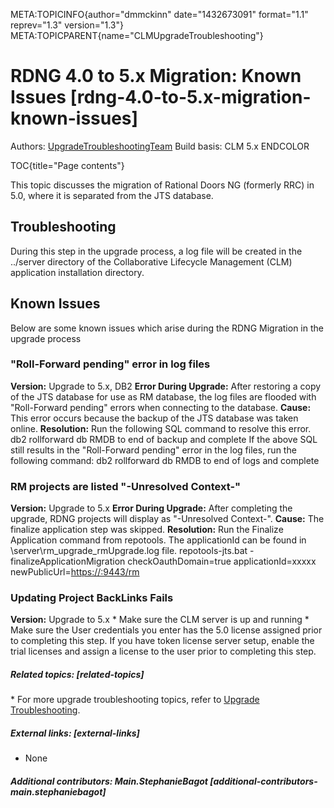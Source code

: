 META:TOPICINFO{author="dmmckinn" date="1432673091" format="1.1"
reprev="1.3" version="1.3"}
META:TOPICPARENT{name="CLMUpgradeTroubleshooting"}

# RDNG 4.0 to 5.x Migration: Known Issues [rdng-4.0-to-5.x-migration-known-issues]

Authors: [UpgradeTroubleshootingTeam](UpgradeTroubleshootingTeam) Build
basis: CLM 5.x ENDCOLOR

TOC{title="Page contents"}

This topic discusses the migration of Rational Doors NG (formerly RRC)
in 5.0, where it is separated from the JTS database.

## Troubleshooting

During this step in the upgrade process, a log file will be created in
the ../server directory of the Collaborative Lifecycle Management (CLM)
application installation directory.

## Known Issues

Below are some known issues which arise during the RDNG Migration in the
upgrade process

### "Roll-Forward pending" error in log files

**Version:** Upgrade to 5.x, DB2 **Error During Upgrade:** After
restoring a copy of the JTS database for use as RM database, the log
files are flooded with "Roll-Forward pending" errors when connecting to
the database. **Cause:** This error occurs because the backup of the JTS
database was taken online. **Resolution:** Run the following SQL command
to resolve this error. db2 rollforward db RMDB to end of backup and
complete If the above SQL still results in the "Roll-Forward pending"
error in the log files, run the following command: db2 rollforward db
RMDB to end of logs and complete

### RM projects are listed "-Unresolved Context-"

**Version:** Upgrade to 5.x **Error During Upgrade:** After completing
the upgrade, RDNG projects will display as "-Unresolved Context-".
**Cause:** The finalize application step was skipped. **Resolution:**
Run the Finalize Application command from repotools. The applicationId
can be found in \server\rm_upgrade_rmUpgrade.log file. repotools-jts.bat
-finalizeApplicationMigration checkOauthDomain=true applicationId=xxxxx
newPublicUrl=<https://:9443/rm>

### Updating Project BackLinks Fails

**Version:** Upgrade to 5.x \* Make sure the CLM server is up and
running \* Make sure the User credentials you enter has the 5.0 license
assigned prior to completing this step. If you have token license server
setup, enable the trial licenses and assign a license to the user prior
to completing this step.

##### Related topics: [related-topics]

\* For more upgrade troubleshooting topics, refer to [Upgrade
Troubleshooting](UpgradeTroubleshooting).

##### External links: [external-links]

-   None

##### Additional contributors: Main.StephanieBagot [additional-contributors-main.stephaniebagot]
